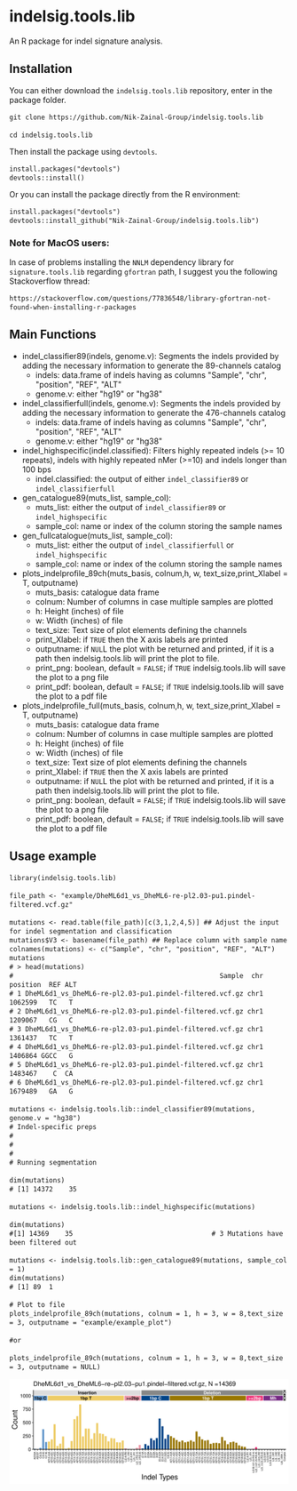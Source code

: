 # **indelsig.tools.lib**

An R package for indel signature analysis. 

## Installation

You can either download the `indelsig.tools.lib` repository, enter in the package folder.

```
git clone https://github.com/Nik-Zainal-Group/indelsig.tools.lib

cd indelsig.tools.lib
```

Then install the package using `devtools`.

```
install.packages("devtools")
devtools::install()
```

Or you can install the package directly from the R environment:


```
install.packages("devtools")
devtools::install_github("Nik-Zainal-Group/indelsig.tools.lib")
```

### Note for MacOS users:

In case of problems installing the `NNLM` dependency library for `signature.tools.lib` regarding `gfortran` path, I suggest you the following Stackoverflow thread:

```
https://stackoverflow.com/questions/77836548/library-gfortran-not-found-when-installing-r-packages
```



## Main Functions

-   indel_classifier89(indels, genome.v): Segments the indels provided by adding the necessary information to generate the 89-channels catalog
    -   indels: data.frame of indels having as columns "Sample", "chr", "position", "REF", "ALT"
    -   genome.v: either "hg19" or "hg38"
-   indel_classifierfull(indels, genome.v): Segments the indels provided by adding the necessary information to generate the 476-channels catalog
    -   indels: data.frame of indels having as columns "Sample", "chr", "position", "REF", "ALT"
    -   genome.v: either "hg19" or "hg38"
-   indel_highspecific(indel.classified): Filters highly repeated indels (\>= 10 repeats), indels with highly repeated nMer (\>=10) and indels longer than 100 bps
    -   indel.classified: the output of either `indel_classifier89` or `indel_classifierfull`
-   gen_catalogue89(muts_list, sample_col):
    -   muts_list: either the output of `indel_classifier89` or `indel_highspecific`
    -   sample_col: name or index of the column storing the sample names
-   gen_fullcatalogue(muts_list, sample_col):
    -   muts_list: either the output of `indel_classifierfull` or `indel_highspecific`
    -   sample_col: name or index of the column storing the sample names
-   plots_indelprofile_89ch(muts_basis, colnum,h, w, text_size,print_Xlabel = T, outputname)
    -   muts_basis: catalogue data frame
    -   colnum: Number of columns in case multiple samples are plotted
    -   h: Height (inches) of file 
    -   w: Width (inches) of file
    -   text_size: Text size of plot elements defining the channels
    -   print_Xlabel: if `TRUE` then the X axis labels are printed
    -   outputname: if `NUL`L the plot with be returned and printed, if it is a path then indelsig.tools.lib will print the plot to file.
    -   print_png: boolean, default = `FALSE`; if `TRUE` indelsig.tools.lib will save the plot to a png file
    -   print_pdf: boolean, default = `FALSE`; if `TRUE` indelsig.tools.lib will save the plot to a pdf file
-   plots_indelprofile_full(muts_basis, colnum,h, w, text_size,print_Xlabel = T, outputname)
    -   muts_basis: catalogue data frame
    -   colnum: Number of columns in case multiple samples are plotted
    -   h: Height (inches) of file 
    -   w: Width (inches) of file
    -   text_size: Text size of plot elements defining the channels
    -   print_Xlabel: if `TRUE` then the X axis labels are printed
    -   outputname: if `NUL`L the plot with be returned and printed, if it is a path then indelsig.tools.lib will print the plot to file.
    -   print_png: boolean, default = `FALSE`; if `TRUE` indelsig.tools.lib will save the plot to a png file
    -   print_pdf: boolean, default = `FALSE`; if `TRUE` indelsig.tools.lib will save the plot to a pdf file

## Usage example

```         
library(indelsig.tools.lib)

file_path <- "example/DheML6d1_vs_DheML6-re-pl2.03-pu1.pindel-filtered.vcf.gz"

mutations <- read.table(file_path)[c(3,1,2,4,5)] ## Adjust the input for indel segmentation and classification
mutations$V3 <- basename(file_path) ## Replace column with sample name
colnames(mutations) <- c("Sample", "chr", "position", "REF", "ALT")
mutations
# > head(mutations)
#                                                    Sample  chr position  REF ALT
# 1 DheML6d1_vs_DheML6-re-pl2.03-pu1.pindel-filtered.vcf.gz chr1  1062599   TC   T
# 2 DheML6d1_vs_DheML6-re-pl2.03-pu1.pindel-filtered.vcf.gz chr1  1209067   CG   C
# 3 DheML6d1_vs_DheML6-re-pl2.03-pu1.pindel-filtered.vcf.gz chr1  1361437   TC   T
# 4 DheML6d1_vs_DheML6-re-pl2.03-pu1.pindel-filtered.vcf.gz chr1  1406864 GGCC   G
# 5 DheML6d1_vs_DheML6-re-pl2.03-pu1.pindel-filtered.vcf.gz chr1  1483467    C  CA
# 6 DheML6d1_vs_DheML6-re-pl2.03-pu1.pindel-filtered.vcf.gz chr1  1679489   GA   G

mutations <- indelsig.tools.lib::indel_classifier89(mutations, genome.v = "hg38")
# Indel-specific preps
# 
# 
# 
# Running segmentation

dim(mutations)
# [1] 14372    35

mutations <- indelsig.tools.lib::indel_highspecific(mutations)

dim(mutations)
#[1] 14369    35                                   # 3 Mutations have been filtered out

mutations <- indelsig.tools.lib::gen_catalogue89(mutations, sample_col = 1)
dim(mutations)
# [1] 89  1

# Plot to file
plots_indelprofile_89ch(mutations, colnum = 1, h = 3, w = 8,text_size = 3, outputname = "example/example_plot")

#or 

plots_indelprofile_89ch(mutations, colnum = 1, h = 3, w = 8,text_size = 3, outputname = NULL)
```

![](example/example_plot.png)
